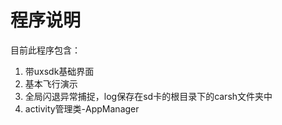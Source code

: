 # 程序说明
目前此程序包含：
1. 带uxsdk基础界面
2. 基本飞行演示
3. 全局闪退异常捕捉，log保存在sd卡的根目录下的carsh文件夹中
4. activity管理类-AppManager